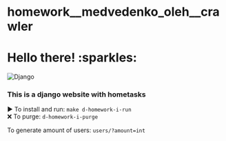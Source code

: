 # homework__medvedenko_oleh__crawler

<h1>Hello there! :sparkles:</h1>

![Django](https://img.shields.io/badge/Django-checking-orange)

<h3>This is a django website with hometasks</h3>
▶️ To install and run: <code>make d-homework-i-run</code><br />
❌ To purge: <code>d-homework-i-purge</code></li>

To generate amount of users: <code>users/?amount=int</code>
